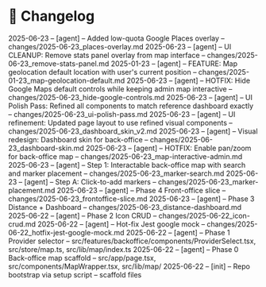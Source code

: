 # 📜 Changelog

2025-06-23 – [agent] – Added low-quota Google Places overlay – changes/2025-06-23_places-overlay.md
2025-06-23 – [agent] – UI CLEANUP: Remove stats panel overlay from map interface – changes/2025-06-23_remove-stats-panel.md
2025-01-23 – [agent] – FEATURE: Map geolocation default location with user's current position – changes/2025-01-23_map-geolocation-default.md
2025-06-23 – [agent] – HOTFIX: Hide Google Maps default controls while keeping admin map interactive – changes/2025-06-23_hide-google-controls.md
2025-06-23 – [agent] – UI Polish Pass: Refined all components to match reference dashboard exactly – changes/2025-06-23_ui-polish-pass.md
2025-06-23 – [agent] – UI refinement: Updated page layout to use refined visual components – changes/2025-06-23_dashboard_skin_v2.md
2025-06-23 – [agent] – Visual redesign: Dashboard skin for back-office – changes/2025-06-23_dashboard-skin.md
2025-06-23 – [agent] – HOTFIX: Enable pan/zoom for back-office map – changes/2025-06-23_map-interactive-admin.md
2025-06-23 – [agent] – Step 1: Interactable back-office map with search and marker placement – changes/2025-06-23_marker-search.md
2025-06-23 – [agent] – Step A: Click-to-add markers – changes/2025-06-23_marker-placement.md
2025-06-23 – [agent] – Phase 4 Front-office slice – changes/2025-06-23_frontoffice-slice.md
2025-06-23 – [agent] – Phase 3 Distance + Dashboard – changes/2025-06-23_distance-dashboard.md
2025-06-22 – [agent] – Phase 2 Icon CRUD – changes/2025-06-22_icon-crud.md
2025-06-22 – [agent] – Hot-fix Jest google mock – changes/2025-06-22_hotfix-jest-google-mock.md
2025-06-22 – [agent] – Phase 1 Provider selector – src/features/backoffice/components/ProviderSelect.tsx, src/store/map.ts, src/lib/map/index.ts
2025-06-22 – [agent] – Phase 0 Back-office map scaffold – src/app/page.tsx, src/components/MapWrapper.tsx, src/lib/map/
2025-06-22 – [init] – Repo bootstrap via setup script – scaffold files
